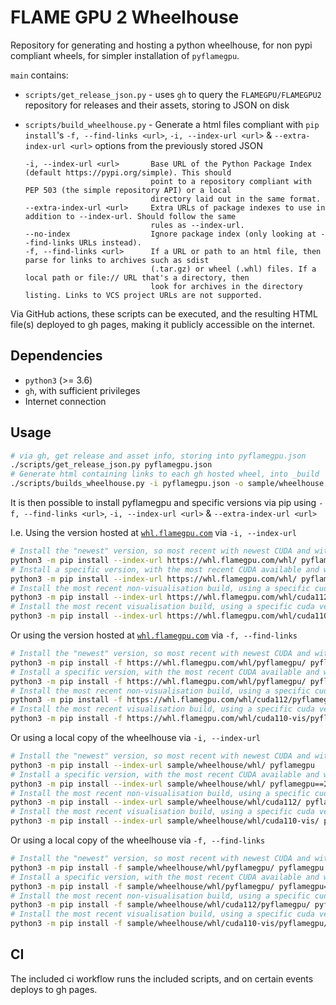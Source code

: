 # FLAME GPU 2 Wheelhouse

Repository for generating and hosting a python wheelhouse, for non pypi compliant wheels, for simpler installation of `pyflamegpu`.

`main` contains:

+ `scripts/get_release_json.py` - uses `gh` to query the `FLAMEGPU/FLAMEGPU2` repository for releases and their assets, storing to JSON on disk
+ `scripts/build_wheelhouse.py` - Generate a html files compliant with `pip install`'s `-f, --find-links <url>`, `-i, --index-url <url>` & `--extra-index-url <url>` options from the previously stored JSON

    ```text
    -i, --index-url <url>       Base URL of the Python Package Index (default https://pypi.org/simple). This should
                                point to a repository compliant with PEP 503 (the simple repository API) or a local
                                directory laid out in the same format.
    --extra-index-url <url>     Extra URLs of package indexes to use in addition to --index-url. Should follow the same
                                rules as --index-url.
    --no-index                  Ignore package index (only looking at --find-links URLs instead).
    -f, --find-links <url>      If a URL or path to an html file, then parse for links to archives such as sdist
                                (.tar.gz) or wheel (.whl) files. If a local path or file:// URL that's a directory, then
                                look for archives in the directory listing. Links to VCS project URLs are not supported.
    ```

Via GitHub actions, these scripts can be executed, and the resulting HTML file(s) deployed to gh pages, making it publicly accessible on the internet.

## Dependencies

+ `python3` (>= 3.6)
+ `gh`, with sufficient privileges
+ Internet connection

## Usage

```bash
# via gh, get release and asset info, storing into pyflamegpu.json
./scripts/get_release_json.py pyflamegpu.json
# Generate html containing links to each gh hosted wheel, into _build
./scripts/builds_wheelhouse.py -i pyflamegpu.json -o sample/wheelhouse
```

It is then possible to install pyflamegpu and specific versions via pip using `-f, --find-links <url>`, `-i, --index-url <url>` & `--extra-index-url <url>`

I.e. Using the version hosted at [`whl.flamegpu.com`](https://whl.flamegpu.com) via `-i, --index-url`

```bash
# Install the "newest" version, so most recent with newest CUDA and with visualiastion, via -f
python3 -m pip install --index-url https://whl.flamegpu.com/whl/ pyflamegpu
# Install a specific version, with the most recent CUDA available and with visualisation
python3 -m pip install --index-url https://whl.flamegpu.com/whl/ pyflamegpu==2.0.0rc0
# Install the most recent non-visualisation build, using a specific cuda version, in this case CUDA 11.2
python3 -m pip install --index-url https://whl.flamegpu.com/whl/cuda112/ pyflamegpu
# Install the most recent visualisation build, using a specific cuda version, in this case CUDA 11.0
python3 -m pip install --index-url https://whl.flamegpu.com/whl/cuda110-vis/ pyflamegpu
```

Or using the version hosted at [`whl.flamegpu.com`](https://whl.flamegpu.com) via `-f, --find-links`

```bash
# Install the "newest" version, so most recent with newest CUDA and with visualiastion, via -f
python3 -m pip install -f https://whl.flamegpu.com/whl/pyflamegpu/ pyflamegpu
# Install a specific version, with the most recent CUDA available and with visualisation
python3 -m pip install -f https://whl.flamegpu.com/whl/pyflamegpu/ pyflamegpu==2.0.0rc0
# Install the most recent non-visualisation build, using a specific cuda version, in this case CUDA 11.2
python3 -m pip install -f https://whl.flamegpu.com/whl/cuda112/pyflamegpu/ pyflamegpu
# Install the most recent visualisation build, using a specific cuda version, in this case CUDA 11.0
python3 -m pip install -f https://whl.flamegpu.com/whl/cuda110-vis/pyflamegpu/ pyflamegpu
```


Or using a local copy of the wheelhouse via `-i, --index-url`

```bash
# Install the "newest" version, so most recent with newest CUDA and with visualiastion, via -f
python3 -m pip install --index-url sample/wheelhouse/whl/ pyflamegpu
# Install a specific version, with the most recent CUDA available and with visualisation
python3 -m pip install --index-url sample/wheelhouse/whl/ pyflamegpu==2.0.0rc0
# Install the most recent non-visualisation build, using a specific cuda version, in this case CUDA 11.2
python3 -m pip install --index-url sample/wheelhouse/whl/cuda112/ pyflamegpu
# Install the most recent visualisation build, using a specific cuda version, in this case CUDA 11.0
python3 -m pip install --index-url sample/wheelhouse/whl/cuda110-vis/ pyflamegpu
```

Or using a local copy of the wheelhouse via `-f, --find-links`

```bash
# Install the "newest" version, so most recent with newest CUDA and with visualiastion, via -f
python3 -m pip install -f sample/wheelhouse/whl/pyflamegpu/ pyflamegpu
# Install a specific version, with the most recent CUDA available and with visualisation
python3 -m pip install -f sample/wheelhouse/whl/pyflamegpu/ pyflamegpu==2.0.0rc0
# Install the most recent non-visualisation build, using a specific cuda version, in this case CUDA 11.2
python3 -m pip install -f sample/wheelhouse/whl/cuda112/pyflamegpu/ pyflamegpu
# Install the most recent visualisation build, using a specific cuda version, in this case CUDA 11.0
python3 -m pip install -f sample/wheelhouse/whl/cuda110-vis/pyflamegpu/ pyflamegpu
```

## CI

The included ci workflow runs the included scripts, and on certain events deploys to gh pages.
